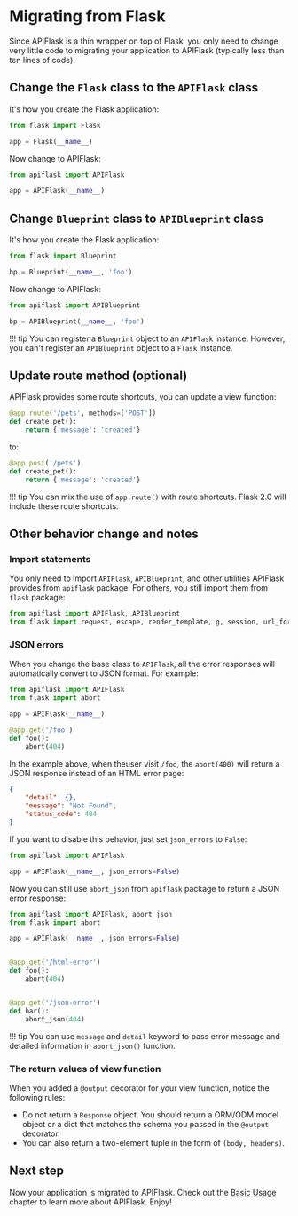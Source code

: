 # Migrating from Flask

Since APIFlask is a thin wrapper on top of Flask, you only need to change very little
code to migrating your application to APIFlask (typically less than ten lines of code).

## Change the `Flask` class to the `APIFlask` class

It's how you create the Flask application:

```python
from flask import Flask

app = Flask(__name__)
```

Now change to APIFlask:

```python
from apiflask import APIFlask

app = APIFlask(__name__)
```

## Change `Blueprint` class to `APIBlueprint` class

It's how you create the Flask application:

```python
from flask import Blueprint

bp = Blueprint(__name__, 'foo')
```

Now change to APIFlask:

```python
from apiflask import APIBlueprint

bp = APIBlueprint(__name__, 'foo')
```

!!! tip
    You can register a `Blueprint` object to an `APIFlask` instance. However, you
    can't register an `APIBlueprint` object to a `Flask` instance.

## Update route method (optional)

APIFlask provides some route shortcuts, you can update a view function:

```python hl_lines="1"
@app.route('/pets', methods=['POST'])
def create_pet():
    return {'message': 'created'}
```

to:

```python hl_lines="1"
@app.post('/pets')
def create_pet():
    return {'message': 'created'}
```

!!! tip
    You can mix the use of `app.route()` with route shortcuts. Flask 2.0 will include
    these route shortcuts.

## Other behavior change and notes

### Import statements

You only need to import `APIFlask`, `APIBlueprint`, and other utilities APIFlask
provides from `apiflask` package. For others, you still import them from `flask` package:

```python
from apiflask import APIFlask, APIBlueprint
from flask import request, escape, render_template, g, session, url_for
```

### JSON errors

When you change the base class to `APIFlask`, all the error responses will
automatically convert to JSON format. For example:

```python
from apiflask import APIFlask
from flask import abort

app = APIFlask(__name__)

@app.get('/foo')
def foo():
    abort(404)
```

In the example above, when theuser visit `/foo`, the `abort(400)` will return a JSON
response instead of an HTML error page:

```json
{
    "detail": {},
    "message": "Not Found",
    "status_code": 404
}
```

If you want to disable this behavior, just set `json_errors` to `False`:

```python hl_lines="3"
from apiflask import APIFlask

app = APIFlask(__name__, json_errors=False)
```

Now you can still use `abort_json` from `apiflask` package to return a JSON error
response:

```python hl_lines="3"
from apiflask import APIFlask, abort_json
from flask import abort

app = APIFlask(__name__, json_errors=False)


@app.get('/html-error')
def foo():
    abort(404)


@app.get('/json-error')
def bar():
    abort_json(404)
```

!!! tip
    You can use `message` and `detail` keyword to pass error message and detailed
    information in `abort_json()` function.

### The return values of view function

When you added a `@output` decorator for your view function, notice the
following rules:

- Do not return a `Response` object. You should return a ORM/ODM model object or
a dict that matches the schema you passed in the `@output` decorator.
- You can also return a two-element tuple in the form of `(body, headers)`.

## Next step

Now your application is migrated to APIFlask. Check out the
[Basic Usage](/usage) chapter to learn more about APIFlask. Enjoy!
